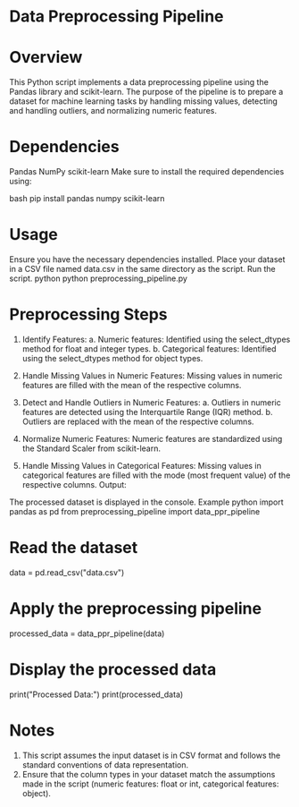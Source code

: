 # Data Preprocessing Pipeline
# Overview
This Python script implements a data preprocessing pipeline using the Pandas library and scikit-learn. The purpose of the pipeline is to prepare a dataset for machine learning tasks by handling missing values, detecting and handling outliers, and normalizing numeric features.

# Dependencies
Pandas
NumPy
scikit-learn
Make sure to install the required dependencies using:

bash
pip install pandas numpy scikit-learn

# Usage
Ensure you have the necessary dependencies installed.
Place your dataset in a CSV file named data.csv in the same directory as the script.
Run the script.
python
python preprocessing_pipeline.py
# Preprocessing Steps
1. Identify Features:
a. Numeric features: Identified using the select_dtypes method for float and integer types.
b. Categorical features: Identified using the select_dtypes method for object types.

2. Handle Missing Values in Numeric Features:
Missing values in numeric features are filled with the mean of the respective columns.

3. Detect and Handle Outliers in Numeric Features:
a. Outliers in numeric features are detected using the Interquartile Range (IQR) method.
b. Outliers are replaced with the mean of the respective columns.

4. Normalize Numeric Features:
Numeric features are standardized using the Standard Scaler from scikit-learn.

5. Handle Missing Values in Categorical Features:
Missing values in categorical features are filled with the mode (most frequent value) of the respective columns.
Output:

The processed dataset is displayed in the console.
Example
python
import pandas as pd
from preprocessing_pipeline import data_ppr_pipeline

# Read the dataset
data = pd.read_csv("data.csv")

# Apply the preprocessing pipeline
processed_data = data_ppr_pipeline(data)

# Display the processed data
print("Processed Data:")
print(processed_data)
# Notes
1. This script assumes the input dataset is in CSV format and follows the standard conventions of data representation.
2. Ensure that the column types in your dataset match the assumptions made in the script (numeric features: float or int, categorical features: object).






